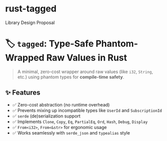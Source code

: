 # rust-tagged

Library Design Proposal

# 🏷️ `tagged`: Type-Safe Phantom-Wrapped Raw Values in Rust

> A minimal, zero-cost wrapper around raw values (like `i32`, `String`, etc.) using phantom types for **compile-time safety**.

## ✨ Features

- ✅ Zero-cost abstraction (no runtime overhead)
- ✅ Prevents mixing up incompatible types like `UserId` and `SubscriptionId`
- ✅ `serde` (de)serialization support
- ✅ Implements `Clone`, `Copy`, `Eq`, `PartialEq`, `Ord`, `Hash`, `Debug`, `Display`
- ✅ `From<i32>`, `From<&str>` for ergonomic usage
- ✅ Works seamlessly with `serde_json` and `typealias` style
